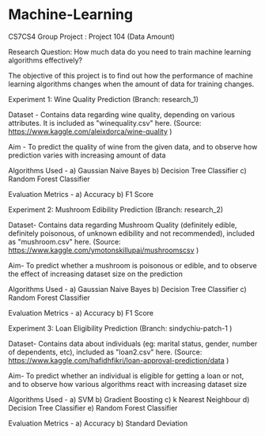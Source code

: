 # Machine-Learning
CS7CS4 Group Project : Project 104 (Data Amount)

Research Question:  How much data do you need to train machine learning algorithms effectively? 

The objective of this project is to find out how the performance of machine learning algorithms changes when the amount of data for training changes.

Experiment 1: Wine Quality Prediction (Branch: research_1)

Dataset - Contains data regarding wine quality, depending on various attributes. It is included as "winequality.csv" here.
(Source: https://www.kaggle.com/aleixdorca/wine-quality )

Aim - To predict the quality of wine from the given data, and to observe how prediction varies with increasing amount of data

Algorithms Used - a) Gaussian Naive Bayes
                  b) Decision Tree Classifier 
                  c) Random Forest Classifier

Evaluation Metrics - a) Accuracy 
                     b) F1 Score

Experiment 2: Mushroom Edibility Prediction (Branch: research_2)

Dataset- Contains data regarding Mushroom Quality (definitely edible, definitely poisonous, of unknown edibility and not recommended), included as "mushroom.csv" here. (Source: https://www.kaggle.com/ymotonskillupai/mushroomscsv )

Aim- To predict whether a mushroom is poisonous or edible, and to observe the effect of increasing dataset size on the prediction

Algorithms Used - a) Gaussian Naive Bayes
                  b) Decision Tree Classifier 
                  c) Random Forest Classifier
             
Evaluation Metrics - a) Accuracy 
                     b) F1 Score

Experiment 3: Loan Eligibility Prediction (Branch: sindychiu-patch-1 )

Dataset- Contains data about individuals (eg: marital status, gender, number of dependents, etc), included as "loan2.csv" here. (Source: https://www.kaggle.com/hafidhfikri/loan-approval-prediction/data )

Aim- To predict whether an individual is eligible for getting a loan or not, and to observe how various algorithms react with increasing dataset size

Algorithms Used - a) SVM
                  b) Gradient Boosting
                  c) k Nearest Neighbour
                  d) Decision Tree Classifier 
                  e) Random Forest Classifier
             
Evaluation Metrics - a) Accuracy 
                     b) Standard Deviation

                  
